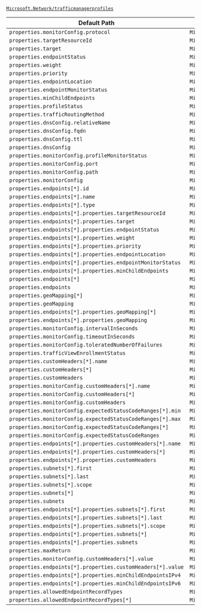[`Microsoft.Network/trafficmanagerprofiles`](https://docs.microsoft.com/en-us/azure/templates/microsoft.network/trafficmanagerprofiles)

| Default Path | Alias |
|---|---|
| `properties.monitorConfig.protocol` | `Microsoft.Network/trafficmanagerprofiles/monitorConfig.protocol` |
| `properties.targetResourceId` | `Microsoft.Network/trafficmanagerprofiles/targetResourceId` |
| `properties.target` | `Microsoft.Network/trafficmanagerprofiles/target` |
| `properties.endpointStatus` | `Microsoft.Network/trafficmanagerprofiles/endpointStatus` |
| `properties.weight` | `Microsoft.Network/trafficmanagerprofiles/weight` |
| `properties.priority` | `Microsoft.Network/trafficmanagerprofiles/priority` |
| `properties.endpointLocation` | `Microsoft.Network/trafficmanagerprofiles/endpointLocation` |
| `properties.endpointMonitorStatus` | `Microsoft.Network/trafficmanagerprofiles/endpointMonitorStatus` |
| `properties.minChildEndpoints` | `Microsoft.Network/trafficmanagerprofiles/minChildEndpoints` |
| `properties.profileStatus` | `Microsoft.Network/trafficmanagerprofiles/profileStatus` |
| `properties.trafficRoutingMethod` | `Microsoft.Network/trafficmanagerprofiles/trafficRoutingMethod` |
| `properties.dnsConfig.relativeName` | `Microsoft.Network/trafficmanagerprofiles/dnsConfig.relativeName` |
| `properties.dnsConfig.fqdn` | `Microsoft.Network/trafficmanagerprofiles/dnsConfig.fqdn` |
| `properties.dnsConfig.ttl` | `Microsoft.Network/trafficmanagerprofiles/dnsConfig.ttl` |
| `properties.dnsConfig` | `Microsoft.Network/trafficmanagerprofiles/dnsConfig` |
| `properties.monitorConfig.profileMonitorStatus` | `Microsoft.Network/trafficmanagerprofiles/monitorConfig.profileMonitorStatus` |
| `properties.monitorConfig.port` | `Microsoft.Network/trafficmanagerprofiles/monitorConfig.port` |
| `properties.monitorConfig.path` | `Microsoft.Network/trafficmanagerprofiles/monitorConfig.path` |
| `properties.monitorConfig` | `Microsoft.Network/trafficmanagerprofiles/monitorConfig` |
| `properties.endpoints[*].id` | `Microsoft.Network/trafficmanagerprofiles/endpoints[*].id` |
| `properties.endpoints[*].name` | `Microsoft.Network/trafficmanagerprofiles/endpoints[*].name` |
| `properties.endpoints[*].type` | `Microsoft.Network/trafficmanagerprofiles/endpoints[*].type` |
| `properties.endpoints[*].properties.targetResourceId` | `Microsoft.Network/trafficmanagerprofiles/endpoints[*].targetResourceId` |
| `properties.endpoints[*].properties.target` | `Microsoft.Network/trafficmanagerprofiles/endpoints[*].target` |
| `properties.endpoints[*].properties.endpointStatus` | `Microsoft.Network/trafficmanagerprofiles/endpoints[*].endpointStatus` |
| `properties.endpoints[*].properties.weight` | `Microsoft.Network/trafficmanagerprofiles/endpoints[*].weight` |
| `properties.endpoints[*].properties.priority` | `Microsoft.Network/trafficmanagerprofiles/endpoints[*].priority` |
| `properties.endpoints[*].properties.endpointLocation` | `Microsoft.Network/trafficmanagerprofiles/endpoints[*].endpointLocation` |
| `properties.endpoints[*].properties.endpointMonitorStatus` | `Microsoft.Network/trafficmanagerprofiles/endpoints[*].endpointMonitorStatus` |
| `properties.endpoints[*].properties.minChildEndpoints` | `Microsoft.Network/trafficmanagerprofiles/endpoints[*].minChildEndpoints` |
| `properties.endpoints[*]` | `Microsoft.Network/trafficmanagerprofiles/endpoints[*]` |
| `properties.endpoints` | `Microsoft.Network/trafficmanagerprofiles/endpoints` |
| `properties.geoMapping[*]` | `Microsoft.Network/trafficmanagerprofiles/geoMapping[*]` |
| `properties.geoMapping` | `Microsoft.Network/trafficmanagerprofiles/geoMapping` |
| `properties.endpoints[*].properties.geoMapping[*]` | `Microsoft.Network/trafficmanagerprofiles/endpoints[*].geoMapping[*]` |
| `properties.endpoints[*].properties.geoMapping` | `Microsoft.Network/trafficmanagerprofiles/endpoints[*].geoMapping` |
| `properties.monitorConfig.intervalInSeconds` | `Microsoft.Network/trafficmanagerprofiles/monitorConfig.intervalInSeconds` |
| `properties.monitorConfig.timeoutInSeconds` | `Microsoft.Network/trafficmanagerprofiles/monitorConfig.timeoutInSeconds` |
| `properties.monitorConfig.toleratedNumberOfFailures` | `Microsoft.Network/trafficmanagerprofiles/monitorConfig.toleratedNumberOfFailures` |
| `properties.trafficViewEnrollmentStatus` | `Microsoft.Network/trafficmanagerprofiles/trafficViewEnrollmentStatus` |
| `properties.customHeaders[*].name` | `Microsoft.Network/trafficmanagerprofiles/customHeaders[*].name` |
| `properties.customHeaders[*]` | `Microsoft.Network/trafficmanagerprofiles/customHeaders[*]` |
| `properties.customHeaders` | `Microsoft.Network/trafficmanagerprofiles/customHeaders` |
| `properties.monitorConfig.customHeaders[*].name` | `Microsoft.Network/trafficmanagerprofiles/monitorConfig.customHeaders[*].name` |
| `properties.monitorConfig.customHeaders[*]` | `Microsoft.Network/trafficmanagerprofiles/monitorConfig.customHeaders[*]` |
| `properties.monitorConfig.customHeaders` | `Microsoft.Network/trafficmanagerprofiles/monitorConfig.customHeaders` |
| `properties.monitorConfig.expectedStatusCodeRanges[*].min` | `Microsoft.Network/trafficmanagerprofiles/monitorConfig.expectedStatusCodeRanges[*].min` |
| `properties.monitorConfig.expectedStatusCodeRanges[*].max` | `Microsoft.Network/trafficmanagerprofiles/monitorConfig.expectedStatusCodeRanges[*].max` |
| `properties.monitorConfig.expectedStatusCodeRanges[*]` | `Microsoft.Network/trafficmanagerprofiles/monitorConfig.expectedStatusCodeRanges[*]` |
| `properties.monitorConfig.expectedStatusCodeRanges` | `Microsoft.Network/trafficmanagerprofiles/monitorConfig.expectedStatusCodeRanges` |
| `properties.endpoints[*].properties.customHeaders[*].name` | `Microsoft.Network/trafficmanagerprofiles/endpoints[*].customHeaders[*].name` |
| `properties.endpoints[*].properties.customHeaders[*]` | `Microsoft.Network/trafficmanagerprofiles/endpoints[*].customHeaders[*]` |
| `properties.endpoints[*].properties.customHeaders` | `Microsoft.Network/trafficmanagerprofiles/endpoints[*].customHeaders` |
| `properties.subnets[*].first` | `Microsoft.Network/trafficmanagerprofiles/subnets[*].first` |
| `properties.subnets[*].last` | `Microsoft.Network/trafficmanagerprofiles/subnets[*].last` |
| `properties.subnets[*].scope` | `Microsoft.Network/trafficmanagerprofiles/subnets[*].scope` |
| `properties.subnets[*]` | `Microsoft.Network/trafficmanagerprofiles/subnets[*]` |
| `properties.subnets` | `Microsoft.Network/trafficmanagerprofiles/subnets` |
| `properties.endpoints[*].properties.subnets[*].first` | `Microsoft.Network/trafficmanagerprofiles/endpoints[*].subnets[*].first` |
| `properties.endpoints[*].properties.subnets[*].last` | `Microsoft.Network/trafficmanagerprofiles/endpoints[*].subnets[*].last` |
| `properties.endpoints[*].properties.subnets[*].scope` | `Microsoft.Network/trafficmanagerprofiles/endpoints[*].subnets[*].scope` |
| `properties.endpoints[*].properties.subnets[*]` | `Microsoft.Network/trafficmanagerprofiles/endpoints[*].subnets[*]` |
| `properties.endpoints[*].properties.subnets` | `Microsoft.Network/trafficmanagerprofiles/endpoints[*].subnets` |
| `properties.maxReturn` | `Microsoft.Network/trafficmanagerprofiles/maxReturn` |
| `properties.monitorConfig.customHeaders[*].value` | `Microsoft.Network/trafficmanagerprofiles/monitorConfig.customHeaders[*].value` |
| `properties.endpoints[*].properties.customHeaders[*].value` | `Microsoft.Network/trafficmanagerprofiles/endpoints[*].customHeaders[*].value` |
| `properties.endpoints[*].properties.minChildEndpointsIPv4` | `Microsoft.Network/trafficmanagerprofiles/endpoints[*].minChildEndpointsIPv4` |
| `properties.endpoints[*].properties.minChildEndpointsIPv6` | `Microsoft.Network/trafficmanagerprofiles/endpoints[*].minChildEndpointsIPv6` |
| `properties.allowedEndpointRecordTypes` | `Microsoft.Network/trafficmanagerprofiles/allowedEndpointRecordTypes` |
| `properties.allowedEndpointRecordTypes[*]` | `Microsoft.Network/trafficmanagerprofiles/allowedEndpointRecordTypes[*]` |

